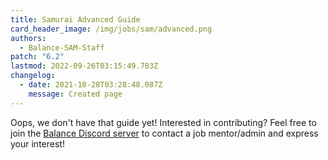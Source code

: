 ```yaml
---
title: Samurai Advanced Guide
card_header_image: /img/jobs/sam/advanced.png
authors:
  - Balance-SAM-Staff
patch: "6.2"
lastmod: 2022-09-26T03:15:49.783Z
changelog:
  - date: 2021-10-28T03:28:48.087Z
    message: Created page
---
```


Oops, we don't have that guide yet! Interested in contributing? Feel free to join the [Balance Discord server](https://discord.gg/thebalanceffxiv) to contact a job mentor/admin and express your interest!
